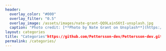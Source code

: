 ```yaml
---
header:
  overlay_color: "#000"
  overlay_filter: "0.5"
  overlay_image: /assets/images/nate-grant-QQ9LainS6tI-unsplash.jpg
  caption: "Photo credit: [**Photo by Nate Grant on Unsplash**](https://unsplash.com)"
layout: categories
title: "Categories"https://github.com/Pettersson-dev/Pettersson-dev.github.io/edit/main/_pages/categories.md
permalink: /categories/
---
```

